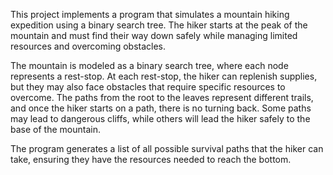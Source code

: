 This project implements a program that simulates a mountain hiking expedition using a binary search tree. The hiker starts at the peak of the mountain and must find their way down safely while managing limited resources and overcoming obstacles.

The mountain is modeled as a binary search tree, where each node represents a rest-stop. At each rest-stop, the hiker can replenish supplies, but they may also face obstacles that require specific resources to overcome. The paths from the root to the leaves represent different trails, and once the hiker starts on a path, there is no turning back. Some paths may lead to dangerous cliffs, while others will lead the hiker safely to the base of the mountain.

The program generates a list of all possible survival paths that the hiker can take, ensuring they have the resources needed to reach the bottom.

